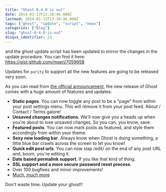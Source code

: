 ```yaml
---
title: "Ghost 0.4.0 is out"
date: 2014-01-13T13:20:46.000Z
lastmod: 2014-01-13T13:20:46.000Z
tags: ["ghost", "update", "script", "news"]
categories: ["Blog"]
slug: "ghost-0-4-0-is-out"
disqus_identifier: 23
---
```


and the ghost update script has been updated to mirror the changes in the update procedure. You can find it here: https://gist.github.com/mseri/7059958

Updates for `purity` to support all the new features are going to be released very soon.

As you can read from [the official announcement](https://blog.ghost.org/ghost-0-4/), the new release of Ghost comes with a huge amount of features and updates:

- **Static pages**. You can now toggle any post to be a "page" from within your post settings menu. This will remove it from your post feed. About / Contact / Terms galore!
- **Unsaved changes notifications**. We'll now give you a heads up when you're about to lose unsaved changes. So you can, you know, save.
- **Featured posts**. You can now mark posts as featured, and style them accordingly from within your theme.
- **Sexy new loading bar**. Always know when Ghost is doing something, a little blue bar crawls across the screen to let you know!
- **Quick edit post urls**. You can now slap /edit/ on the end of any post URL and, boom, you're editing it.
- **Date based permalink support**. If you like that kind of thing.
- **SSL support and a more secure password reset process**.
- Over 100 bugfixes and minor improvements!
- [Much, much more](https://github.com/TryGhost/Ghost/wiki/Release-Notes:-0.4.0)

Don't waste time. Update your ghost!!